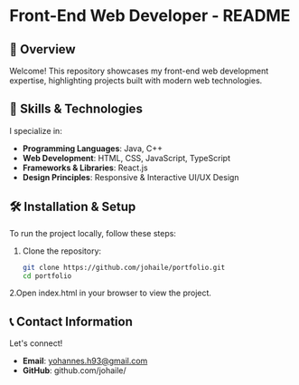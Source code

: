 # Front-End Web Developer - README

## 📌 Overview
Welcome! This repository showcases my front-end web development expertise, highlighting projects built with modern web technologies.

## 🚀 Skills & Technologies
I specialize in:
- **Programming Languages**: Java, C++
- **Web Development**: HTML, CSS, JavaScript, TypeScript
- **Frameworks & Libraries**: React.js
- **Design Principles**: Responsive & Interactive UI/UX Design



## 🛠️ Installation & Setup
To run the project locally, follow these steps:

1. Clone the repository:
   ```sh
   git clone https://github.com/johaile/portfolio.git
   cd portfolio
2.Open index.html in your browser to view the project.

## 📞 Contact Information
Let's connect!

- **Email**: yohannes.h93@gmail.com
- **GitHub**: github.com/johaile/
